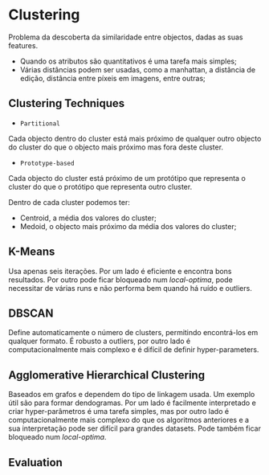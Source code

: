 # Clustering

Problema da descoberta da similaridade entre objectos, dadas as suas features.

- Quando os atributos são quantitativos é uma tarefa mais simples;
- Várias distâncias podem ser usadas, como a manhattan, a distância de edição, distância entre píxeis em imagens, entre outras;

## Clustering Techniques

- `Partitional` 

Cada objecto dentro do cluster está mais próximo de qualquer outro objecto do cluster do que o objecto mais próximo mas fora deste cluster.

- `Prototype-based`

Cada objecto do cluster está próximo de um protótipo que representa o cluster do que o protótipo que representa outro cluster.

Dentro de cada cluster podemos ter:
- Centroid, a média dos valores do cluster;
- Medoid, o objecto mais próximo da média dos valores do cluster;

## K-Means

Usa apenas seis iterações. Por um lado é eficiente e encontra bons resultados. Por outro pode ficar bloqueado num *local-optima*, pode necessitar de várias runs e não performa bem quando há ruído e outliers.

## DBSCAN

Define automaticamente o número de clusters, permitindo encontrá-los em qualquer formato. É robusto a outliers, por outro lado é computacionalmente mais complexo e é difícil de definir hyper-parameters.

## Agglomerative Hierarchical Clustering

Baseados em grafos e dependem do tipo de linkagem usada. Um exemplo útil são para formar dendogramas. Por um lado é facilmente interpretado e criar hyper-parâmetros é uma tarefa simples, mas por outro lado é computacionalmente mais complexo do que os algoritmos anteriores e a sua interpretação pode ser difícil para grandes datasets. Pode também ficar bloqueado num *local-optima*.

## Evaluation

